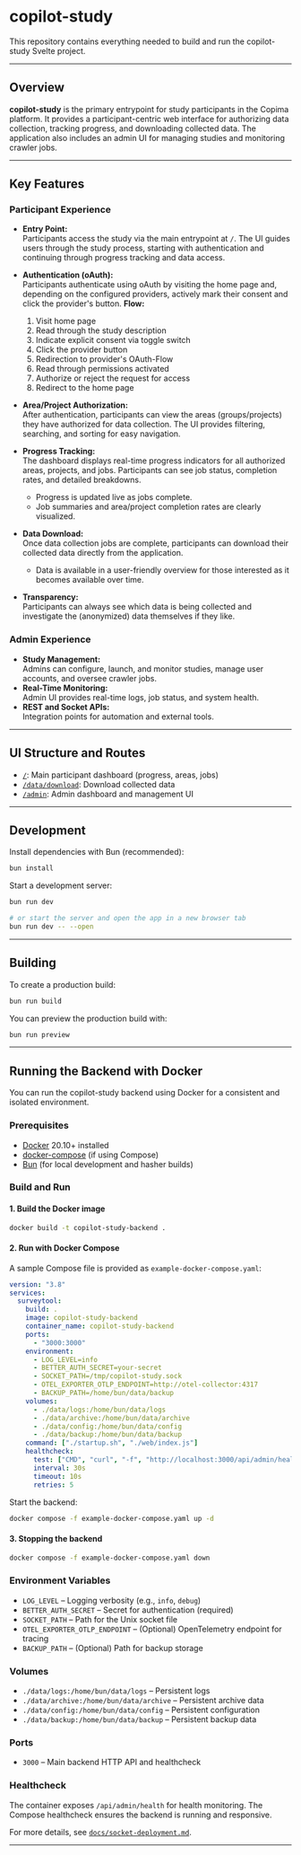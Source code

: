 # copilot-study

This repository contains everything needed to build and run the copilot-study Svelte project.

---

## Overview

**copilot-study** is the primary entrypoint for study participants in the Copima platform. It provides a participant-centric web interface for authorizing data collection, tracking progress, and downloading collected data. The application also includes an admin UI for managing studies and monitoring crawler jobs.

---

## Key Features

### Participant Experience

- **Entry Point:**  
  Participants access the study via the main entrypoint at `/`. The UI guides users through the study process, starting with authentication and continuing through progress tracking and data access.

- **Authentication (oAuth):**  
  Participants authenticate using oAuth by visiting the home page and, depending on the configured providers, actively mark their consent and click the provider's button.
  **Flow:**  
  1. Visit home page
  2. Read through the study description
  3. Indicate explicit consent via toggle switch
  4. Click the provider button
  5. Redirection to provider's OAuth-Flow
    1. Read through permissions activated
    2. Authorize or reject the request for access
  3. Redirect to the home page

- **Area/Project Authorization:**  
  After authentication, participants can view the areas (groups/projects) they have authorized for data collection. The UI provides filtering, searching, and sorting for easy navigation.

- **Progress Tracking:**  
  The dashboard displays real-time progress indicators for all authorized areas, projects, and jobs. Participants can see job status, completion rates, and detailed breakdowns.  
  - Progress is updated live as jobs complete.
  - Job summaries and area/project completion rates are clearly visualized.

- **Data Download:**  
  Once data collection jobs are complete, participants can download their collected data directly from the application.  
  - Data is available in a user-friendly overview for those interested as it becomes available over time.

- **Transparency:**  
  Participants can always see which data is being collected and investigate the (anonymized) data themselves if they like.

### Admin Experience

- **Study Management:**  
  Admins can configure, launch, and monitor studies, manage user accounts, and oversee crawler jobs.
- **Real-Time Monitoring:**  
  Admin UI provides real-time logs, job status, and system health.
- **REST and Socket APIs:**  
  Integration points for automation and external tools.

---

## UI Structure and Routes

- [`/`](src/routes/+page.svelte:1): Main participant dashboard (progress, areas, jobs)
- [`/data/download`](src/routes/data/download/:1): Download collected data
- [`/admin`](src/routes/admin/:1): Admin dashboard and management UI

---

## Development

Install dependencies with Bun (recommended):

```bash
bun install
```

Start a development server:

```bash
bun run dev

# or start the server and open the app in a new browser tab
bun run dev -- --open
```

---

## Building

To create a production build:

```bash
bun run build
```

You can preview the production build with:

```bash
bun run preview
```

---

## Running the Backend with Docker

You can run the copilot-study backend using Docker for a consistent and isolated environment.

### Prerequisites

- [Docker](https://docs.docker.com/get-docker/) 20.10+ installed
- [docker-compose](https://docs.docker.com/compose/) (if using Compose)
- [Bun](https://bun.sh/) (for local development and hasher builds)

### Build and Run

#### 1. Build the Docker image

```bash
docker build -t copilot-study-backend .
```

#### 2. Run with Docker Compose

A sample Compose file is provided as `example-docker-compose.yaml`:

```yaml
version: "3.8"
services:
  surveytool:
    build: .
    image: copilot-study-backend
    container_name: copilot-study-backend
    ports:
      - "3000:3000"
    environment:
      - LOG_LEVEL=info
      - BETTER_AUTH_SECRET=your-secret
      - SOCKET_PATH=/tmp/copilot-study.sock
      - OTEL_EXPORTER_OTLP_ENDPOINT=http://otel-collector:4317
      - BACKUP_PATH=/home/bun/data/backup
    volumes:
      - ./data/logs:/home/bun/data/logs
      - ./data/archive:/home/bun/data/archive
      - ./data/config:/home/bun/data/config
      - ./data/backup:/home/bun/data/backup
    command: ["./startup.sh", "./web/index.js"]
    healthcheck:
      test: ["CMD", "curl", "-f", "http://localhost:3000/api/admin/health"]
      interval: 30s
      timeout: 10s
      retries: 5
```

Start the backend:

```bash
docker compose -f example-docker-compose.yaml up -d
```

#### 3. Stopping the backend

```bash
docker compose -f example-docker-compose.yaml down
```

### Environment Variables

- `LOG_LEVEL` – Logging verbosity (e.g., `info`, `debug`)
- `BETTER_AUTH_SECRET` – Secret for authentication (required)
- `SOCKET_PATH` – Path for the Unix socket file
- `OTEL_EXPORTER_OTLP_ENDPOINT` – (Optional) OpenTelemetry endpoint for tracing
- `BACKUP_PATH` – (Optional) Path for backup storage

### Volumes

- `./data/logs:/home/bun/data/logs` – Persistent logs
- `./data/archive:/home/bun/data/archive` – Persistent archive data
- `./data/config:/home/bun/data/config` – Persistent configuration
- `./data/backup:/home/bun/data/backup` – Persistent backup data

### Ports

- `3000` – Main backend HTTP API and healthcheck

### Healthcheck

The container exposes `/api/admin/health` for health monitoring. The Compose healthcheck ensures the backend is running and responsive.

For more details, see [`docs/socket-deployment.md`](docs/socket-deployment.md:1).

---